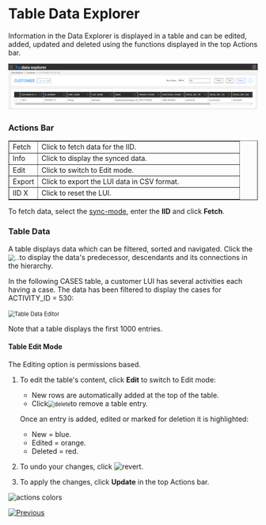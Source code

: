 # Table Data Explorer

Information in the Data Explorer is displayed in a table and can be edited, added, updated and deleted using the functions displayed in the top Actions bar.  

<img src="images/30_dataeditor_04.png" alt="Table Data Editor"  />

### Actions Bar

<table style="border-collapse: collapse; width: 100%;" border="1">
<tbody>
<tr>
<td style="width: 12.4762%; height: 17px;">Fetch</td>
<td style="width: 87.5238%; height: 17px;">Click to fetch data for the IID.</td>
</tr>
<tr >
<td style="width: 12.4762%; height: 17px;">Info</td>
<td style="width: 87.5238%; height: 17px;">Click to display the synced data.&nbsp;</td>
</tr>
<tr >
<td style="width: 12.4762%; height: 17px;">Edit</td>
<td style="width: 87.5238%; height: 17px;">Click to switch to Edit mode.</td>
</tr>
<tr>
<td style="width: 12.4762%; height: 17px;">Export</td>
<td style="width: 87.5238%; height: 17px;">Click to export the LUI data in CSV format.</td>
</tr>
<tr>
<td style="width: 12.4762%; height: 17px;">IID X</td>
<td style="width: 87.5238%; height: 17px;">Click to reset the LUI.</td>
</tr>
</tbody>  
</table> 

To fetch data, select the [sync-mode](/articles/14_sync_LU_instance/02_sync_modes.md), enter the **IID** and click **Fetch**.


### Table Data

A table displays data which can be filtered, sorted and navigated. Click the <img src="images/elypsis.png" alt="..." style="zoom:80%;" />to display the data's predecessor, descendants and its connections in the hierarchy.

In the following CASES table, a customer LUI has several activities each having a case. The data has been filtered to display the cases for ACTIVITY_ID = 530:   

  <img src="images/30_dataeditor_05a.png" alt="Table Data Editor" style="zoom:80%;" /> 

Note that a table displays the first 1000 entries.

#### Table Edit Mode 

The Editing option is permissions based.
1.  To edit the table's content, click **Edit** to switch to Edit mode:  
    -  New rows are automatically added at the top of the table.
    -  Click<img src="images/trash.png" alt="delete" style="zoom:80%;" />to remove a table entry.
    

    Once an entry is added, edited or marked for deletion it is highlighted: 

    -  New = blue.
    -  Edited = orange.
    -  Deleted = red. 

2.  To undo your changes, click <img src="images/revert.png" alt="revert" />.
3.  To apply the changes, click **Update** in the top Actions bar.


 <img src="images/30_dataeditor_06.png" alt="actions colors" />





[![Previous](/articles/images/Previous.png)](02_data_editor_schema_viewer.md)
